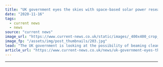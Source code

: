 ```yaml
---
title: "UK government eyes the skies with space-based solar power research"
date: "2020-11-16"
tags: 
  - current news
  - news
source: "current news"
image_url: "https://www.current-news.co.uk/static/images/_400x400_crop_center-center/solar-power-satellite-delivering-power-to-the-uk-daytime-credit-Frazer-Nash-Consultancy-2.jpg"
image_fp: "/assets/img/post_thumbnails/203.jpg"
lead: "​The UK government is looking at the possibility of beaming clean, solar power down from space as it looks to develop further resilient, safe and sustainable energy sources."
article_url: "https://www.current-news.co.uk/news/uk-government-eyes-the-skies-with-space-based-solar-power-research?utm_source=rss-feeds&utm_medium=rss&utm_campaign=rss"
---
```


---
